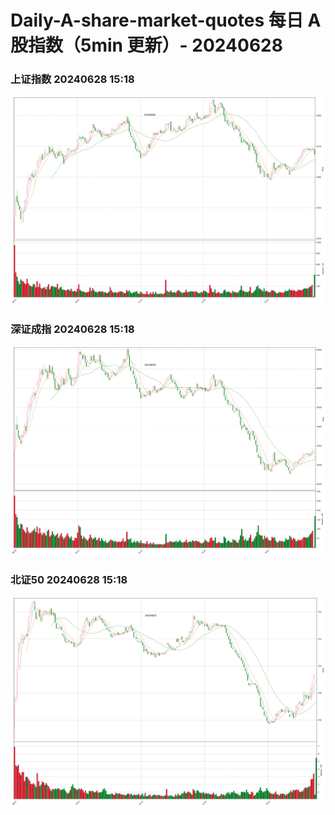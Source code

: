 
# Daily-A-share-market-quotes 每日 A 股指数（5min 更新）- 20240628

### 上证指数 20240628 15:18
![](./fig/2024/6/20240628-sh000001.png)

### 深证成指 20240628 15:18
![](./fig/2024/6/20240628-sz399001.png)

### 北证50 20240628 15:18
![](./fig/2024/6/20240628-bj899050.png)
